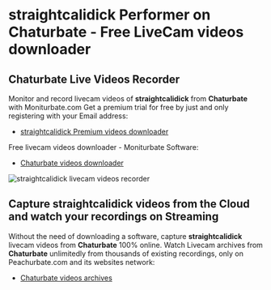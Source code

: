 # straightcalidick Performer on Chaturbate - Free LiveCam videos downloader

## Chaturbate Live Videos Recorder

Monitor and record livecam videos of **straightcalidick** from **Chaturbate** with Moniturbate.com
Get a premium trial for free by just and only registering with your Email address:
* [straightcalidick Premium videos downloader](https://moniturbate.com/request-demo-licence-key.html)

Free livecam videos downloader - Moniturbate Software:
* [Chaturbate videos downloader](https://moniturbate.com/moniturbate-download-software.html)

![straightcalidick livecam videos recorder](https://peachurnet.com/templates/moniturbate-software.png)


## Capture straightcalidick videos from the Cloud and watch your recordings on Streaming

Without the need of downloading a software, capture **straightcalidick** livecam videos from **Chaturbate** 100% online.
Watch Livecam archives from **Chaturbate** unlimitedly from thousands of existing recordings, only on Peachurbate.com and its websites network:
* [Chaturbate videos archives](https://peachurnet.com/)